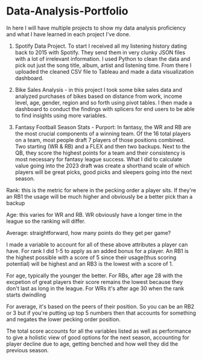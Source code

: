 # Data-Analysis-Portfolio
In here I will have multiple projects to show my data analysis proficiency and what I have learned in each project I've done. 

1. Spotify Data Project. To start I received all my listening history dating back to 2015 with Spotify. They send them in very clunky JSON files with a lot of irrelevant information. I used Python to clean the data and pick out just the song title, album, artist and listening time. From there I uploaded the cleaned CSV file to Tableau and made a data visualization dashboard.

2. Bike Sales Analysis - in this project I took some bike sales data and analyzed purchases of bikes based on distance from work, income level, age, gender, region and so forth using pivot tables. I then made a dashboard to conduct the findings with splicers for end users to be able to find insights using more variables.

3. Fantasy Football Season Stats -
   Purport: In fantasy, the WR and RB are the most crucial components of a winning team. Of the 16 total players on a team, most people draft 7 players of those positions combined. Two starting (WR & RB) and a FLEX and then two backups. Next to the QB, they score the highest points for a team and their consistency is most necessary for fantasy league success. What I did to calculate value going into the 2023 draft was create a shorthand scale of which players will be great picks, good picks and sleepers going into the next season. 

Rank: this is the metric for where in the pecking order a player sits. If they're an RB1 the usage will be much higher and obviously be a better pick than a backup

Age: this varies for WR and RB. WR obviously have a longer time in the league so the ranking will differ. 

Average: straightforward, how many points do they get per game? 

I made a variable to account for all of these above attributes a player can have. For rank I did 1-5 to apply as an added bonus for a player. An RB1 is the highest possible with a score of 5 since their usage(thus scoring potential) will be highest and an RB3 is the lowest with a score of 1. 

For age, typically the younger the better. For RBs, after age 28 with the excpetion of great players their score remains the lowest because they don't last as long in the league. For WRs it's after age 30 when the rank starts dwindling

For average, it's based on the peers of their position. So you can be an RB2 or 3 but if you're putting up top 5 numbers then that accounts for something and negates the lower pecking order position.

The total score accounts for all the variables listed as well as performance to give a holistic view of good options for the next season, accounting for player decline due to age, getting benched and how well they did the previous season.  

